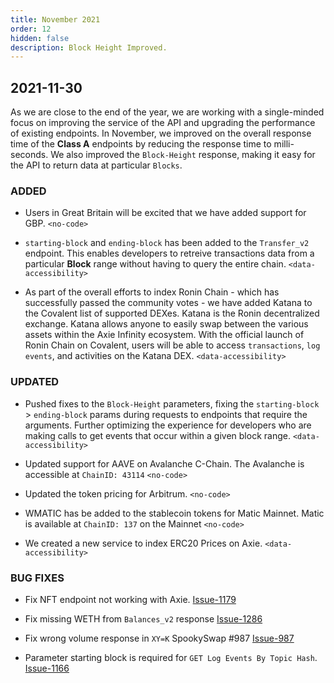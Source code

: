 ```yaml
---
title: November 2021
order: 12
hidden: false
description: Block Height Improved.
---
```


## 2021-11-30

As we are close to the end of the year, we are working with a single-minded focus on improving the service of the API and upgrading the performance of existing endpoints. In November, we improved on the overall response time of the **Class A** endpoints by reducing the response time to milli-seconds. We also improved the `Block-Height` response, making it easy for the API to return data at particular `Blocks`.
### ADDED
- Users in Great Britain will be excited that we have added support for GBP. `<no-code>`

- `starting-block` and `ending-block` has been added to the `Transfer_v2` endpoint. This enables developers to retreive transactions data from a particular **Block** range without having to query the entire chain. `<data-accessibility>`

- As part of the overall efforts to index Ronin Chain - which has successfully passed the community votes - we have added Katana to the Covalent list of supported DEXes. Katana is the Ronin decentralized exchange. Katana allows anyone to easily swap between the various assets within the Axie Infinity ecosystem. With the official launch of Ronin Chain on Covalent, users will be able to access `transactions`, `log events`, and activities on the Katana DEX. `<data-accessibility>`


### UPDATED
- Pushed fixes to the `Block-Height` parameters, fixing the `starting-block` > `ending-block` params during requests to endpoints that require the arguments. Further optimizing the experience for developers who are making calls to get events that occur within a given block range. `<data-accessibility>`

- Updated support for  AAVE on Avalanche C-Chain. The Avalanche is accessible at `ChainID: 43114` `<no-code>`

- Updated the token pricing for Arbitrum. `<no-code>`

- WMATIC has be added to the stablecoin tokens for Matic Mainnet. Matic is available at `ChainID: 137` on the Mainnet `<no-code>`

- We created a new service to index ERC20 Prices on Axie. `<data-accessibility>`


### BUG FIXES

- Fix NFT endpoint not working with Axie. [Issue-1179](https://github.com/covalenthq/scout/issues/1179)

- Fix missing WETH from `Balances_v2` response [Issue-1286](https://github.com/covalenthq/scout/issues/1286)

- Fix wrong volume response in `XY=K` SpookySwap #987 [Issue-987](https://github.com/covalenthq/scout/issues/987)

- Parameter starting block is required for `GET Log Events By Topic Hash`. [Issue-1166](https://github.com/covalenthq/scout/issues/1166)
